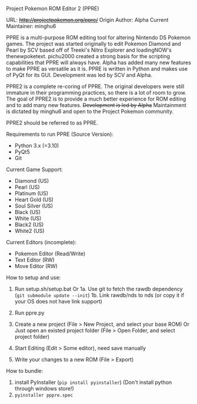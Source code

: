 Project Pokemon ROM Editor 2 (PPRE)

URL: ~~http://projectpokemon.org/ppre/~~
Origin Author: Alpha
Current Maintainer: minghu6

PPRE is a multi-purpose ROM editing tool for altering Nintendo DS Pokemon games.
The project was started originally to edit Pokemon Diamond and Pearl by SCV
based off of Treeki's Nitro Explorer and loadingNOW's thenewpoketext. pichu2000
created a strong basis for the scripting capabilities that PPRE will always
have. Alpha has added many new features to make PPRE as versatile as it is.
PPRE is written in Python and makes use of PyQt for its GUI. Development was led
by SCV and Alpha.

PPRE2 is a complete re-coring of PPRE. The original developers were still
immature in their programming practices, so there is a lot of room to grow. The
goal of PPRE2 is to provide a much better experience for ROM editing and to add
many new features. ~~Development is led by Alpha~~ Maintainment is dictated by minghu6 and open to the Project Pokemon community.

PPRE2 should be referred to as PPRE.

Requirements to run PPRE (Source Version):
* Python 3.x (=3.10)
* PyQt5
* Git

Current Game Support:
* Diamond (US)
* Pearl (US)
* Platinum (US)
* Heart Gold (US)
* Soul Silver (US)
* Black (US)
* White (US)
* Black2 (US)
* White2 (US)

Current Editors (incomplete):
* Pokemon Editor (Read/Write)
* Text Editor (RW)
* Move Editor (RW)

How to setup and use:
1. Run setup.sh/setup.bat
Or
1a. Use git to fetch the rawdb dependency (`git submodule update --init`)
1b. Link rawdb/nds to nds (or copy it if your OS does not have link support)

1. Run ppre.py
1. Create a new project (File > New Project, and select your base ROM)
Or
Just open an existed project folder (File > Open Folder, and select project folder)

1. Start Editing (Edit > Some editor), need save manually
1. Write your changes to a new ROM (File > Export)

How to bundle:
1. install PyInstaller (`pip install pyinstaller`) (Don't install python through windows store!)
1. `pyinstaller pppre.spec`
